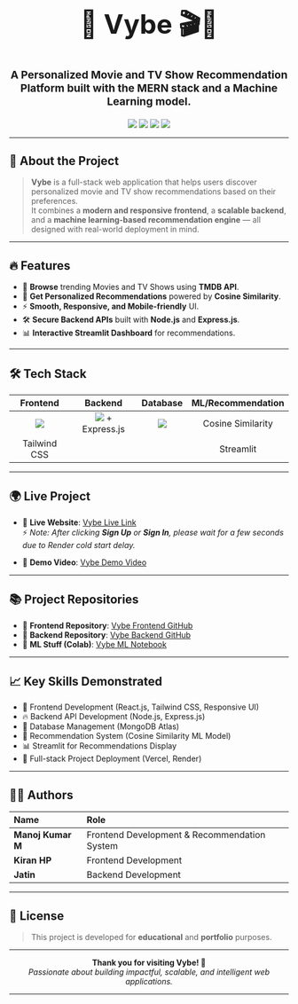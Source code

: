 <h1 align="center" style="font-size: 3rem;">🚀 Vybe 🎬🍿</h1>

<p align="center" style="font-size: 1.2rem;">
<b>A Personalized Movie and TV Show Recommendation Platform built with the MERN stack and a Machine Learning model.</b>
</p>

<p align="center">
  <img src="https://img.shields.io/badge/Frontend-React.js-61DAFB?style=for-the-badge&logo=react&logoColor=white" />
  <img src="https://img.shields.io/badge/Backend-Node.js-339933?style=for-the-badge&logo=node.js&logoColor=white" />
  <img src="https://img.shields.io/badge/Database-MongoDB-4EA94B?style=for-the-badge&logo=mongodb&logoColor=white" />
  <img src="https://img.shields.io/badge/Recommendation-Cosine_Similarity-FF7F50?style=for-the-badge" />
</p>

---

## 🚀 About the Project

> **Vybe** is a full-stack web application that helps users discover personalized movie and TV show recommendations based on their preferences.  
> It combines a **modern and responsive frontend**, a **scalable backend**, and a **machine learning-based recommendation engine** — all designed with real-world deployment in mind.

---

## 🔥 Features

- 🎥 **Browse** trending Movies and TV Shows using **TMDB API**.
- 🎯 **Get Personalized Recommendations** powered by **Cosine Similarity**.
- ⚡ **Smooth, Responsive, and Mobile-friendly** UI.
- 🛠️ **Secure Backend APIs** built with **Node.js** and **Express.js**.
- 📊 **Interactive Streamlit Dashboard** for recommendations.

---

## 🛠 Tech Stack

| Frontend | Backend | Database | ML/Recommendation |
|:---:|:---:|:---:|:---:|
| <img src="https://img.shields.io/badge/React.js-61DAFB?style=flat&logo=react&logoColor=black" /> | <img src="https://img.shields.io/badge/Node.js-339933?style=flat&logo=node.js&logoColor=white" /> + Express.js | <img src="https://img.shields.io/badge/MongoDB-4EA94B?style=flat&logo=mongodb&logoColor=white" /> | Cosine Similarity |
| Tailwind CSS |  |  | Streamlit |

---

## 🌍 Live Project

- 🚀 **Live Website**: [Vybe Live Link](https://vybe-react.vercel.app/)  
  ⚡ _Note: After clicking **Sign Up** or **Sign In**, please wait for a few seconds due to Render cold start delay._

- 🎥 **Demo Video**: [Vybe Demo Video](https://drive.google.com/file/d/1fB9PrJenVZ9hBysU5eUydNBXs114gnT-/view?usp=drive_link)

---

## 📚 Project Repositories

- 🔗 **Frontend Repository**: [Vybe Frontend GitHub](https://github.com/itzmk06/vybe-react-auth-ver/)
- 🔗 **Backend Repository**: [Vybe Backend GitHub](https://github.com/itzmk06/vybe-express)
- 🔗 **ML Stuff (Colab)**: [Vybe ML Notebook](https://colab.research.google.com/drive/179msXUtzTi3gff3DAik6BkcIlXbxSPQ3?usp=sharing)

---

## 📈 Key Skills Demonstrated

- 🎯 Frontend Development (React.js, Tailwind CSS, Responsive UI)
- 🔥 Backend API Development (Node.js, Express.js)
- 🌟 Database Management (MongoDB Atlas)
- 🧠 Recommendation System (Cosine Similarity ML Model)
- 📊 Streamlit for Recommendations Display
- 🚀 Full-stack Project Deployment (Vercel, Render)

---

## 👨‍💻 Authors

| Name | Role |
|:---|:---|
| **Manoj Kumar M** | Frontend Development & Recommendation System |
| **Kiran HP** | Frontend Development |
| **Jatin** | Backend Development |

---

## 📄 License

> This project is developed for **educational** and **portfolio** purposes.

---

<p align="center">
<b>Thank you for visiting Vybe! 🚀</b><br/>
<i>Passionate about building impactful, scalable, and intelligent web applications.</i>
</p>

---
